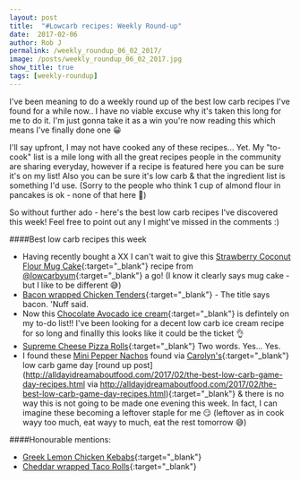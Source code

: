 ```yaml
---
layout: post
title:  "#Lowcarb recipes: Weekly Round-up"
date:  2017-02-06
author: Rob J
permalink: /weekly_roundup_06_02_2017/
image: /posts/weekly_roundup_06_02_2017.jpg
show_title: true
tags: [weekly-roundup]
---
```

I've been meaning to do a weekly round up of the best low carb recipes I've found for a while now.. I have no viable excuse why it's taken this long for me to do it.  I'm just gonna take it as a win you're now reading this which means I've finally done one 😀

I'll say upfront, I may not have cooked any of these recipes... Yet.  My "to-cook" list is a mile long with all the great recipes people in the community are sharing everyday, however if a recipe is featured here you can be sure it's on my list!  Also you can be sure it's low carb & that the ingredient list is something I'd use.  (Sorry to the people who think 1 cup of almond flour in pancakes is ok - none of that here :see_no_evil:)

So without further ado - here's the best low carb recipes I've discovered this week!  Feel free to point out any I might've missed in the comments :)

####Best low carb recipes this week
* Having recently bought a XX I can't wait to give this  [Strawberry Coconut Flour Mug Cake](http://lowcarbyum.com/strawberry-coconut-flour-mug-cake-paleo/){:target="_blank"} recipe from [@lowcarbyum](https://twitter.com/lowcarbyum){:target="_blank"} a go!  (I know it clearly says mug cake - but I like to be different 😅)
* [Bacon wrapped Chicken Tenders](http://lowcarbyum.com/oven-baked-bacon-wrapped-chicken-tenders/){:target="_blank"} - The title says bacon.  'Nuff said.
* Now this [Chocolate Avocado ice cream](http://sugarfreelondoner.com/low-carb-chocolate-avocado-ice-cream/){:target="_blank"} is defintely on my to-do list!!  I've been looking for a decent low carb ice cream recipe for so long and finallly this looks like it could be the ticket 👌
* [Supreme Cheese Pizza Rolls](http://www.wickedstuffed.com/keto-recipes/supreme-cheese-pizza-rolls-keto-low-carb/){:target="_blank"}  Two words.  Yes...  Yes.
* I found these [Mini Pepper Nachos](https://asweetlife.org/mini-pepper-nachos/) found via [Carolyn's](http://twitter.com/dreamaboutfood){:target="_blank"} low carb game day  [round up post](http://alldayidreamaboutfood.com/2017/02/the-best-low-carb-game-day-recipes.html via http://alldayidreamaboutfood.com/2017/02/the-best-low-carb-game-day-recipes.html){:target="_blank"} & there is no way this is not going to be made one evening this week.  In fact, I can imagine these becoming a leftover staple for me 😏   (leftover as in cook wayy too much, eat wayy to much, eat the rest tomorrow 😅)

####Honourable mentions:
* [Greek Lemon Chicken Kebabs](http://www.asaucykitchen.com/greek-lemon-chicken-kebabs/){:target="_blank"}
* [Cheddar wrapped Taco Rolls](http://www.wickedstuffed.com/keto-recipes/cheddar-wrapped-taco-rolls-keto-grain-free/){:target="_blank"}
